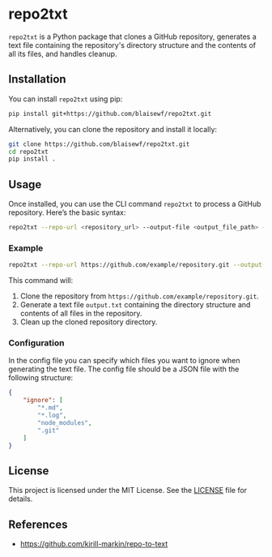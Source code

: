 # repo2txt

`repo2txt` is a Python package that clones a GitHub repository, generates a text file containing the repository's directory structure and the contents of all its files, and handles cleanup.

## Installation

You can install `repo2txt` using pip:

```sh
pip install git+https://github.com/blaisewf/repo2txt.git
```

Alternatively, you can clone the repository and install it locally:

```sh
git clone https://github.com/blaisewf/repo2txt.git
cd repo2txt
pip install .
```

## Usage

Once installed, you can use the CLI command `repo2txt` to process a GitHub repository. Here’s the basic syntax:

```sh
repo2txt --repo-url <repository_url> --output-file <output_file_path> --branch <branch_name> --config <config_file_path>
```

### Example

```sh
repo2txt --repo-url https://github.com/example/repository.git --output-file output.txt --branch develop --config repo2txt/config.json
```

This command will:

1. Clone the repository from `https://github.com/example/repository.git`.
2. Generate a text file `output.txt` containing the directory structure and contents of all files in the repository.
3. Clean up the cloned repository directory.

### Configuration

In the config file you can specify which files you want to ignore when generating the text file. The config file should be a JSON file with the following structure:

```json
{
    "ignore": [
        "*.md",
        "*.log",
        "node_modules",
        ".git"
    ]
}
```

## License

This project is licensed under the MIT License. See the [LICENSE](LICENSE) file for details.

## References

- https://github.com/kirill-markin/repo-to-text
